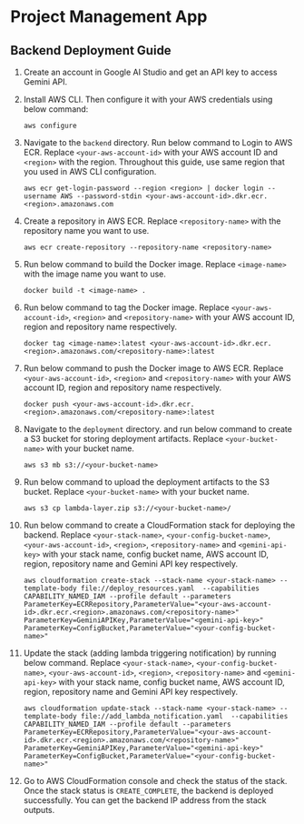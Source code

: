 # Project Management App

## Backend Deployment Guide

1) Create an account in Google AI Studio and get an API key to access Gemini API.

2) Install AWS CLI. Then configure it with your AWS credentials using below command:
    ```
    aws configure
    ```

3) Navigate to the `backend` directory. Run below command to Login to AWS ECR. Replace `<your-aws-account-id>` with your AWS account ID and `<region>` with the region. Throughout this guide, use same region that you used in AWS CLI configuration.
    ```
    aws ecr get-login-password --region <region> | docker login --username AWS --password-stdin <your-aws-account-id>.dkr.ecr.<region>.amazonaws.com
    ```

4) Create a repository in AWS ECR. Replace `<repository-name>` with the repository name you want to use.
    ```
    aws ecr create-repository --repository-name <repository-name>
    ```

5) Run below command to build the Docker image. Replace `<image-name>` with the image name you want to use.
    ```
    docker build -t <image-name> .
    ```

6) Run below command to tag the Docker image. Replace `<your-aws-account-id>`, `<region>` and `<repository-name>` with your AWS account ID, region and repository name respectively.
    ```
    docker tag <image-name>:latest <your-aws-account-id>.dkr.ecr.<region>.amazonaws.com/<repository-name>:latest
    ```

7) Run below command to push the Docker image to AWS ECR. Replace `<your-aws-account-id>`, `<region>` and `<repository-name>` with your AWS account ID, region and repository name respectively.
    ```
    docker push <your-aws-account-id>.dkr.ecr.<region>.amazonaws.com/<repository-name>:latest
    ```

8) Navigate to the `deployment` directory. and run below command to create a S3 bucket for storing deployment artifacts. Replace `<your-bucket-name>` with your bucket name.
    ```
    aws s3 mb s3://<your-bucket-name>
    ```

9) Run below command to upload the deployment artifacts to the S3 bucket. Replace `<your-bucket-name>` with your bucket name.
    ```
    aws s3 cp lambda-layer.zip s3://<your-bucket-name>/
    ```

10) Run below command to create a CloudFormation stack for deploying the backend. Replace `<your-stack-name>`, `<your-config-bucket-name>`, `<your-aws-account-id>`, `<region>`, `<repository-name>` and `<gemini-api-key>` with your stack name, config bucket name, AWS account ID, region, repository name and Gemini API key respectively.
    ```
    aws cloudformation create-stack --stack-name <your-stack-name> --template-body file://deploy_resources.yaml  --capabilities CAPABILITY_NAMED_IAM --profile default --parameters ParameterKey=ECRRepository,ParameterValue="<your-aws-account-id>.dkr.ecr.<region>.amazonaws.com/<repository-name>" ParameterKey=GeminiAPIKey,ParameterValue="<gemini-api-key>" ParameterKey=ConfigBucket,ParameterValue="<your-config-bucket-name>" 
    ```

11) Update the stack (adding lambda triggering notification) by running below command. Replace `<your-stack-name>`, `<your-config-bucket-name>`, `<your-aws-account-id>`, `<region>`, `<repository-name>` and `<gemini-api-key>` with your stack name, config bucket name, AWS account ID, region, repository name and Gemini API key respectively.
    ```
    aws cloudformation update-stack --stack-name <your-stack-name> --template-body file://add_lambda_notification.yaml  --capabilities CAPABILITY_NAMED_IAM --profile default --parameters ParameterKey=ECRRepository,ParameterValue="<your-aws-account-id>.dkr.ecr.<region>.amazonaws.com/<repository-name>" ParameterKey=GeminiAPIKey,ParameterValue="<gemini-api-key>" ParameterKey=ConfigBucket,ParameterValue="<your-config-bucket-name>" 
    ```

12) Go to AWS CloudFormation console and check the status of the stack. Once the stack status is `CREATE_COMPLETE`, the backend is deployed successfully. You can get the backend IP address from the stack outputs.
